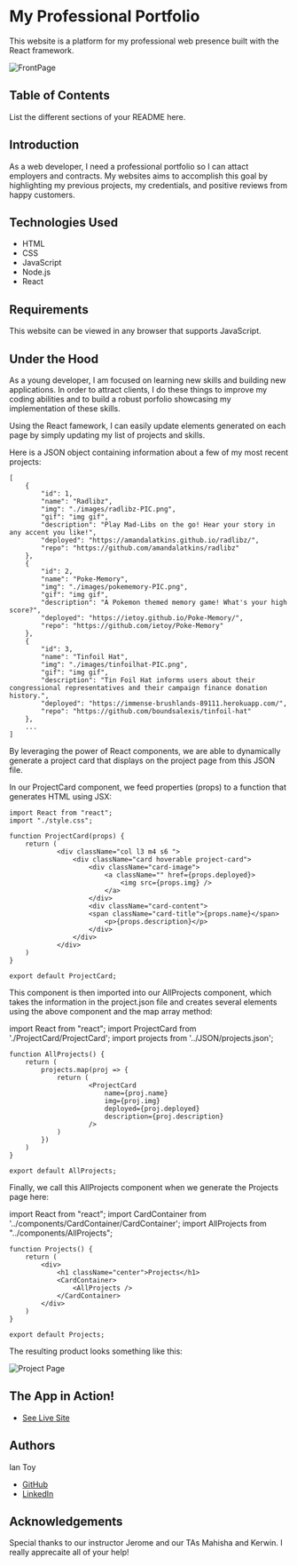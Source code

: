 # My Professional Portfolio
This website is a platform for my professional web presence built with the React framework.

![FrontPage](/public/images/aboutpage.PNG)

## Table of Contents
List the different sections of your README here.

## Introduction
As a web developer, I need a professional portfolio so I can attact employers and contracts. My websites aims to accomplish this goal by highlighting my previous projects, my credentials, and positive reviews from happy customers.

## Technologies Used
* HTML
* CSS
* JavaScript
* Node.js
* React

## Requirements
This website can be viewed in any browser that supports JavaScript.

## Under the Hood
As a young developer, I am focused on learning new skills and building new applications. In order to attract clients, I do these things to improve my coding abilities and to build a robust porfolio showcasing my implementation of these skills.

Using the React famework, I can easily update elements generated on each page by simply updating my list of projects and skills.

Here is a JSON object containing information about a few of my most recent projects:

    [
        {
            "id": 1,
            "name": "Radlibz",
            "img": "./images/radlibz-PIC.png",
            "gif": "img gif",
            "description": "Play Mad-Libs on the go! Hear your story in any accent you like!",
            "deployed": "https://amandalatkins.github.io/radlibz/",
            "repo": "https://github.com/amandalatkins/radlibz" 
        },
        {
            "id": 2,
            "name": "Poke-Memory",
            "img": "./images/pokememory-PIC.png",
            "gif": "img gif",
            "description": "A Pokemon themed memory game! What's your high score?",
            "deployed": "https://ietoy.github.io/Poke-Memory/",
            "repo": "https://github.com/ietoy/Poke-Memory" 
        },
        {
            "id": 3,
            "name": "Tinfoil Hat",
            "img": "./images/tinfoilhat-PIC.png",
            "gif": "img gif",
            "description": "Tin Foil Hat informs users about their congressional representatives and their campaign finance donation history.",
            "deployed": "https://immense-brushlands-89111.herokuapp.com/",
            "repo": "https://github.com/boundsalexis/tinfoil-hat" 
        },
        ...
    ]

By leveraging the power of React components, we are able to dynamically generate a project card that displays on the project page from this JSON file.

In our ProjectCard component, we feed properties (props) to a function that generates HTML using JSX:

    import React from "react";
    import "./style.css";

    function ProjectCard(props) {
        return (
                <div className="col l3 m4 s6 ">
                    <div className="card hoverable project-card">
                        <div className="card-image">
                            <a className="" href={props.deployed}>
                                <img src={props.img} />
                            </a>
                        </div>
                        <div className="card-content">
                        <span className="card-title">{props.name}</span>
                            <p>{props.description}</p>
                        </div>
                    </div>
                </div>
        )
    }

    export default ProjectCard;

This component is then imported into our AllProjects component, which takes the information in the project.json file and creates several elements using the above component and the map array method:

import React from "react";
import ProjectCard from './ProjectCard/ProjectCard';
import projects from '../JSON/projects.json';

    function AllProjects() {
        return (
            projects.map(proj => {
                return (
                        <ProjectCard
                            name={proj.name}
                            img={proj.img}
                            deployed={proj.deployed}
                            description={proj.description}
                        />
                )
            })
        )
    }
        
    export default AllProjects;

Finally, we call this AllProjects component when we generate the Projects page here:

import React from "react";
import CardContainer from '../components/CardContainer/CardContainer';
import AllProjects from "../components/AllProjects";

    function Projects() {
        return (
            <div>
                <h1 className="center">Projects</h1>
                <CardContainer>
                    <AllProjects />
                </CardContainer>
            </div>
        )
    }

    export default Projects;

The resulting product looks something like this:

![Project Page](/public/images/projectpage.PNG)


## The App in Action!
* [See Live Site](https://ietoy.github.io/React-Portfolio/) 

## Authors
Ian Toy
* [GitHub](https://github.com/ietoy)
* [LinkedIn](https://www.linkedin.com/in/ian-toy-265077196/)

## Acknowledgements
Special thanks to our instructor Jerome and our TAs Mahisha and Kerwin. I really apprecaite all of your help!